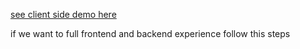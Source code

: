 [see client side demo here](https://rushi-tech.netlify.app/)

if we want to full frontend and backend experience follow this steps
